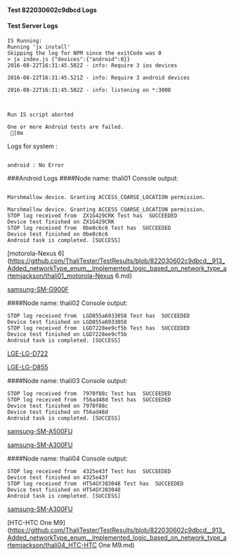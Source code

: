 #### Test 822030602c9dbcd Logs

#### Test Server Logs
```
IS Running:
Running 'jx install'
Skipping the log for NPM since the exitCode was 0
> jx index.js {"devices":{"android":8}}
2016-08-22T16:31:45.502Z - info: Require 3 ios devices

2016-08-22T16:31:45.521Z - info: Require 3 android devices

2016-08-22T16:31:45.582Z - info: listening on *:3000


 
Run IS script aborted
 
One or more Android tests are failed.
 [0m

```


Logs for system : 
```

android : No Error
```


###Android Logs
####Node name: thali01
Console output:
```

Marshmallow device. Granting ACCESS_COARSE_LOCATION permission.

Marshmallow device. Granting ACCESS_COARSE_LOCATION permission.
STOP log received from  ZX1G429CRK Test has  SUCCEEDED
Device test finished on ZX1G429CRK 
STOP log received from  0be0c6c6 Test has  SUCCEEDED
Device test finished on 0be0c6c6 
Android task is completed. [SUCCESS]
```
[motorola-Nexus 6](https://github.com/ThaliTester/TestResults/blob/822030602c9dbcd__913_Added_networkType_enum__Implemented_logic_based_on_network_type_artemjackson/thali01_motorola-Nexus 6.md)

[samsung-SM-G900F](https://github.com/ThaliTester/TestResults/blob/822030602c9dbcd__913_Added_networkType_enum__Implemented_logic_based_on_network_type_artemjackson/thali01_samsung-SM-G900F.md)

####Node name: thali02
Console output:
```
STOP log received from  LGD855a6933058 Test has  SUCCEEDED
Device test finished on LGD855a6933058 
STOP log received from  LGD7228ee9cf5b Test has  SUCCEEDED
Device test finished on LGD7228ee9cf5b 
Android task is completed. [SUCCESS]
```
[LGE-LG-D722](https://github.com/ThaliTester/TestResults/blob/822030602c9dbcd__913_Added_networkType_enum__Implemented_logic_based_on_network_type_artemjackson/thali02_LGE-LG-D722.md)

[LGE-LG-D855](https://github.com/ThaliTester/TestResults/blob/822030602c9dbcd__913_Added_networkType_enum__Implemented_logic_based_on_network_type_artemjackson/thali02_LGE-LG-D855.md)

####Node name: thali03
Console output:
```
STOP log received from  7970f88c Test has  SUCCEEDED
STOP log received from  f56ad48d Test has  SUCCEEDED
Device test finished on 7970f88c 
Device test finished on f56ad48d 
Android task is completed. [SUCCESS]
```
[samsung-SM-A500FU](https://github.com/ThaliTester/TestResults/blob/822030602c9dbcd__913_Added_networkType_enum__Implemented_logic_based_on_network_type_artemjackson/thali03_samsung-SM-A500FU.md)

[samsung-SM-A300FU](https://github.com/ThaliTester/TestResults/blob/822030602c9dbcd__913_Added_networkType_enum__Implemented_logic_based_on_network_type_artemjackson/thali03_samsung-SM-A300FU.md)

####Node name: thali04
Console output:
```
STOP log received from  4325e43f Test has  SUCCEEDED
Device test finished on 4325e43f 
STOP log received from  HT54GYJ03048 Test has  SUCCEEDED
Device test finished on HT54GYJ03048 
Android task is completed. [SUCCESS]
```
[samsung-SM-A300FU](https://github.com/ThaliTester/TestResults/blob/822030602c9dbcd__913_Added_networkType_enum__Implemented_logic_based_on_network_type_artemjackson/thali04_samsung-SM-A300FU.md)

[HTC-HTC One M9](https://github.com/ThaliTester/TestResults/blob/822030602c9dbcd__913_Added_networkType_enum__Implemented_logic_based_on_network_type_artemjackson/thali04_HTC-HTC One M9.md)


